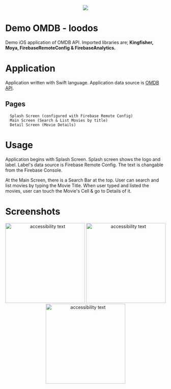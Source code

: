 <p align="center">
<img src="https://code.4noobz.net/wp-content/uploads/2018/10/OMDB-API.png">
</p>

# **Demo OMDB - loodos**

Demo iOS application of OMDB API. Imported libraries are; **Kingfisher, Moya, FirebaseRemoteConfig & FirebaseAnalytics.**

# Application

Application written with Swift language. Application data source is [OMDB API]("http://omdbapi.com").

  ## Pages
      Splash Screen (configured with Firebase Remote Config)
      Main Screen (Search & List Movies by title)
      Detail Screen (Movie Details)
  


# Usage

Application begins with Splash Screen. Splash screen shows the logo and label. Label's data source is Firebase Remote Config. The text is changable from the Firebase Console.

At the Main Screen, there is a Search Bar at the top. User can search and list movies by typing the Movie Title. When user typed and listed the movies, user can touch the Movie's Cell & go to Details of it.

# Screenshots
<p align="center">
<img src="https://user-images.githubusercontent.com/34637980/131227661-7cda9cb7-e71c-4cd2-977c-184066f51cde.png" width="250" alt="accessibility text"> <img src="https://user-images.githubusercontent.com/34637980/131227604-5b7bee08-978c-4760-866e-1d85dd49d321.png" width="250" alt="accessibility text"> <img src="https://user-images.githubusercontent.com/34637980/131227608-1516f597-6d05-46ce-88f8-8a592ca629c5.png" width="250" alt="accessibility text">
</p>

